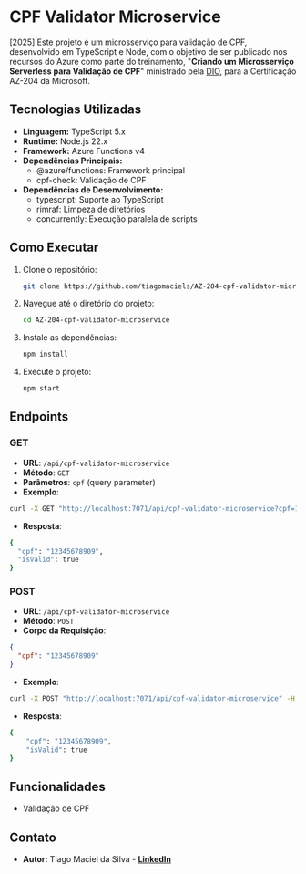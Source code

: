 # CPF Validator Microservice

[2025] Este projeto é um microsserviço para validação de CPF, desenvolvido em TypeScript e Node, com o objetivo de ser publicado nos recursos do Azure como parte do treinamento, "**Criando um Microsserviço Serverless para Validação de CPF**" ministrado pela [DIO](https://dio.me/users/tiagopvh), para a Certificação AZ-204 da Microsoft.

## Tecnologias Utilizadas

- **Linguagem:** TypeScript 5.x
- **Runtime:** Node.js 22.x
- **Framework:** Azure Functions v4
- **Dependências Principais:**
  - @azure/functions: Framework principal
  - cpf-check: Validação de CPF
- **Dependências de Desenvolvimento:**
  - typescript: Suporte ao TypeScript
  - rimraf: Limpeza de diretórios
  - concurrently: Execução paralela de scripts

## Como Executar

1. Clone o repositório:
   ```bash
   git clone https://github.com/tiagomaciels/AZ-204-cpf-validator-microservice.git
   ```
2. Navegue até o diretório do projeto:
   ```bash
   cd AZ-204-cpf-validator-microservice
   ```
3. Instale as dependências:
   ```bash
   npm install
   ```
4. Execute o projeto:
   ```bash
   npm start
   ```

## Endpoints

### GET

- **URL**: `/api/cpf-validator-microservice`
- **Método**: `GET`
- **Parâmetros**: `cpf` (query parameter)
- **Exemplo**:

```bash
curl -X GET "http://localhost:7071/api/cpf-validator-microservice?cpf=12345678909"
```

- **Resposta**:

```bash
{
  "cpf": "12345678909",
  "isValid": true
}
```

### POST

- **URL**: `/api/cpf-validator-microservice`
- **Método**: `POST`
- **Corpo da Requisição**:

```json
{
  "cpf": "12345678909"
}
```

- **Exemplo**:

```bash
curl -X POST "http://localhost:7071/api/cpf-validator-microservice" -H "Content-Type: application/json" -d '{"cpf":"12345678909"}'
```

- **Resposta**:

```bash
{
    "cpf": "12345678909",
    "isValid": true
}
```

## Funcionalidades

- Validação de CPF 

## Contato

- **Autor:** Tiago Maciel da Silva - [**LinkedIn**](https://www.linkedin.com/in/tiagomaciels/)
